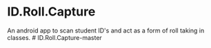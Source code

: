 # ID.Roll.Capture
An android app to scan student ID's and act as a form of roll taking in classes.
#   I D . R o l l . C a p t u r e - m a s t e r  
 